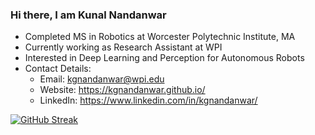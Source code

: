 <!-- ![](https://komarev.com/ghpvc/?username=kgnandanwar&style=flat) -->

### Hi there, I am Kunal Nandanwar

- Completed MS in Robotics at Worcester Polytechnic Institute, MA
- Currently working as Research Assistant at WPI
- Interested in Deep Learning and Perception for Autonomous Robots
- Contact Details:
  - Email: kgnandanwar@wpi.edu 
  - Website: https://kgnandanwar.github.io/
  - LinkedIn: https://www.linkedin.com/in/kgnandanwar/
<!--   - Google Scholar: https://scholar.google.com/citations?user=okAEDBAAAAAJ&hl=en&oi=ao -->
<!--   - Others: Team Garuda Website: [sites.google.com/view/team-garuda](https://sites.google.com/view/team-garuda) -->
<!-- - -->
<!--[![Anurag's GitHub stats](https://github-readme-stats.vercel.app/api?username=kgnandanwar&show_icons=true&&theme=radical)](https://github.com/anuraghazra/github-readme-stats)-->

[![GitHub Streak](https://streak-stats.demolab.com/?user=kgnandanwar&theme=dark)](https://git.io/streak-stats)
<!-- ![Anurag's GitHub stats](https://github-readme-stats.vercel.app/api?username=anuraghazra&show_icons=true) -->
